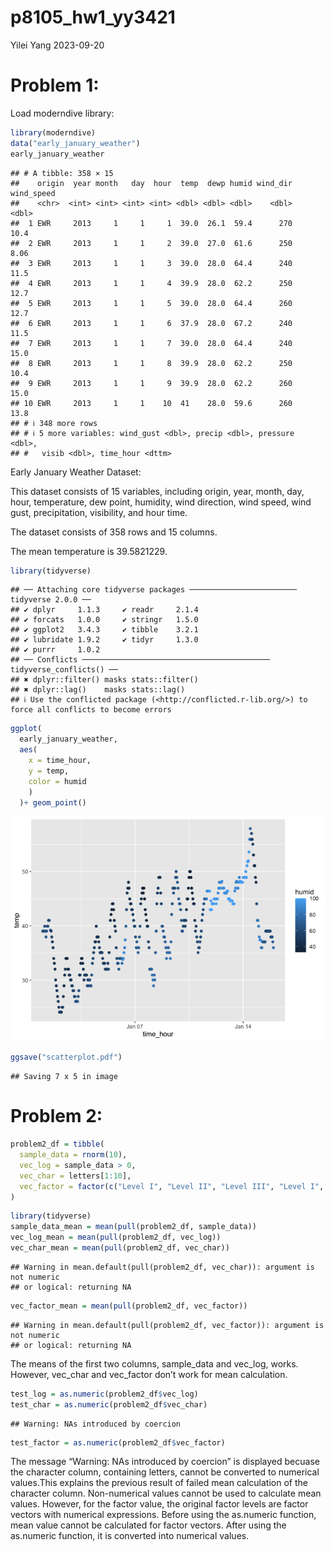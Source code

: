 p8105_hw1_yy3421
================
Yilei Yang
2023-09-20

# Problem 1:

Load moderndive library:

``` r
library(moderndive)
data("early_january_weather")
early_january_weather
```

    ## # A tibble: 358 × 15
    ##    origin  year month   day  hour  temp  dewp humid wind_dir wind_speed
    ##    <chr>  <int> <int> <int> <int> <dbl> <dbl> <dbl>    <dbl>      <dbl>
    ##  1 EWR     2013     1     1     1  39.0  26.1  59.4      270      10.4 
    ##  2 EWR     2013     1     1     2  39.0  27.0  61.6      250       8.06
    ##  3 EWR     2013     1     1     3  39.0  28.0  64.4      240      11.5 
    ##  4 EWR     2013     1     1     4  39.9  28.0  62.2      250      12.7 
    ##  5 EWR     2013     1     1     5  39.0  28.0  64.4      260      12.7 
    ##  6 EWR     2013     1     1     6  37.9  28.0  67.2      240      11.5 
    ##  7 EWR     2013     1     1     7  39.0  28.0  64.4      240      15.0 
    ##  8 EWR     2013     1     1     8  39.9  28.0  62.2      250      10.4 
    ##  9 EWR     2013     1     1     9  39.9  28.0  62.2      260      15.0 
    ## 10 EWR     2013     1     1    10  41    28.0  59.6      260      13.8 
    ## # ℹ 348 more rows
    ## # ℹ 5 more variables: wind_gust <dbl>, precip <dbl>, pressure <dbl>,
    ## #   visib <dbl>, time_hour <dttm>

Early January Weather Dataset:

This dataset consists of 15 variables, including origin, year, month,
day, hour, temperature, dew point, humidity, wind direction, wind speed,
wind gust, precipitation, visibility, and hour time.

The dataset consists of 358 rows and 15 columns.

The mean temperature is 39.5821229.

``` r
library(tidyverse)
```

    ## ── Attaching core tidyverse packages ──────────────────────── tidyverse 2.0.0 ──
    ## ✔ dplyr     1.1.3     ✔ readr     2.1.4
    ## ✔ forcats   1.0.0     ✔ stringr   1.5.0
    ## ✔ ggplot2   3.4.3     ✔ tibble    3.2.1
    ## ✔ lubridate 1.9.2     ✔ tidyr     1.3.0
    ## ✔ purrr     1.0.2     
    ## ── Conflicts ────────────────────────────────────────── tidyverse_conflicts() ──
    ## ✖ dplyr::filter() masks stats::filter()
    ## ✖ dplyr::lag()    masks stats::lag()
    ## ℹ Use the conflicted package (<http://conflicted.r-lib.org/>) to force all conflicts to become errors

``` r
ggplot(
  early_january_weather, 
  aes(
    x = time_hour, 
    y = temp,
    color = humid
    )
  )+ geom_point()
```

![](p8105_hw1_yy3421_files/figure-gfm/scatterplot-1.png)<!-- -->

``` r
ggsave("scatterplot.pdf")
```

    ## Saving 7 x 5 in image

# Problem 2:

``` r
problem2_df = tibble(
  sample_data = rnorm(10),
  vec_log = sample_data > 0,
  vec_char = letters[1:10],
  vec_factor = factor(c("Level I", "Level II", "Level III", "Level I", "Level II", "Level I", "Level III", "Level II", "Level I", "Level III")),
)
```

``` r
library(tidyverse)
sample_data_mean = mean(pull(problem2_df, sample_data))
vec_log_mean = mean(pull(problem2_df, vec_log))
vec_char_mean = mean(pull(problem2_df, vec_char))
```

    ## Warning in mean.default(pull(problem2_df, vec_char)): argument is not numeric
    ## or logical: returning NA

``` r
vec_factor_mean = mean(pull(problem2_df, vec_factor))
```

    ## Warning in mean.default(pull(problem2_df, vec_factor)): argument is not numeric
    ## or logical: returning NA

The means of the first two columns, sample_data and vec_log, works.
However, vec_char and vec_factor don’t work for mean calculation.

``` r
test_log = as.numeric(problem2_df$vec_log)
test_char = as.numeric(problem2_df$vec_char)
```

    ## Warning: NAs introduced by coercion

``` r
test_factor = as.numeric(problem2_df$vec_factor)
```

The message “Warning: NAs introduced by coercion” is displayed becuase
the character column, containing letters, cannot be converted to
numerical values.This explains the previous result of failed mean
calculation of the character column. Non-numerical values cannot be used
to calculate mean values. However, for the factor value, the original
factor levels are factor vectors with numerical expressions. Before
using the as.numeric function, mean value cannot be calculated for
factor vectors. After using the as.numeric function, it is converted
into numerical values.
